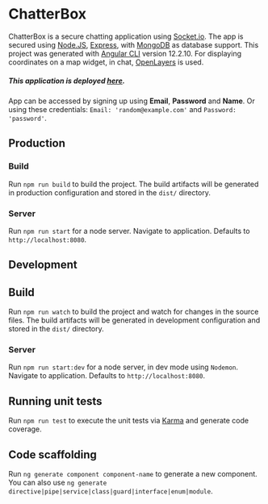 # ChatterBox
ChatterBox is a secure chatting application using [Socket.io](https://socket.io/). The app is secured using [Node.JS](https://nodejs.org/), [Express](https://expressjs.com/), with [MongoDB](https://www.mongodb.com/) as database support.
This project was generated with [Angular CLI](https://github.com/angular/angular-cli) version 12.2.10.
For displaying coordinates on a map widget, in chat, [OpenLayers](https://openlayers.org/) is used.

##### This application is deployed [here](https://chatterbox-o.herokuapp.com).

App can be accessed by signing up using **Email**, **Password** and **Name**. Or using these credentials: `Email: 'random@example.com'` and `Password: 'password'`.

## Production

### Build

Run `npm run build` to build the project. The build artifacts will be generated in production configuration and stored in the `dist/` directory.

### Server

Run `npm run start` for a node server. Navigate to application. Defaults to `http://localhost:8080`.


## Development

## Build

Run `npm run watch` to build the project and watch for changes in the source files. The build artifacts will be generated in development configuration and stored in the `dist/` directory.

### Server

Run `npm run start:dev` for a node server, in dev mode using `Nodemon`. Navigate to application. Defaults to `http://localhost:8080`.

## Running unit tests

Run `npm run test` to execute the unit tests via [Karma](https://karma-runner.github.io) and generate code coverage.

## Code scaffolding

Run `ng generate component component-name` to generate a new component. You can also use `ng generate directive|pipe|service|class|guard|interface|enum|module`.
